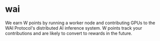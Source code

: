 # wai
We earn W points by running a worker node and contributing GPUs to the WAI Protocol's distributed AI inference system. W points track your contributions and are likely to convert to rewards in the future.
